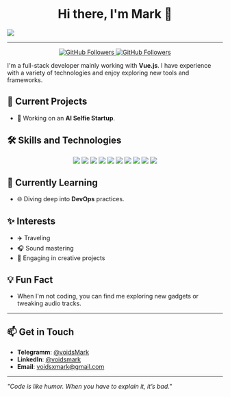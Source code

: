 <h1 align="center">Hi there, I'm Mark 👋</h1>

<p>
  <img src="https://readme-typing-svg.herokuapp.com?color=%2336BCF7&lines=Full-stack+Developer;Passionate+about+Vue.js+%26+Go;Always+Learning+New+Things">
</p>

---

<p align="center">
  <a href="https://github.com/voidsMark">
    <img src="https://img.shields.io/github/followers/voidsMark?style=flat" alt="GitHub Followers" />
  </a>

  <a href="https://github.com/voidsMark">
    <img src="https://komarev.com/ghpvc/?username=voidsMark&style=flat" alt="GitHub Followers" />
  </a>
</p>

I'm a full-stack developer mainly working with **Vue.js**. I have experience with a variety of technologies and enjoy exploring new tools and frameworks.

## 🚀 Current Projects

- 🔭 Working on an **AI Selfie Startup**.

## 🛠 Skills and Technologies

<p align="center">
  <img src="https://img.shields.io/badge/-Vue.js-4FC08D?style=flat-square&logo=Vue.js&logoColor=white" />
  <img src="https://img.shields.io/badge/-JavaScript-F7DF1E?style=flat-square&logo=JavaScript&logoColor=black" />
  <img src="https://img.shields.io/badge/-TypeScript-3178C6?style=flat-square&logo=TypeScript&logoColor=white" />
  <img src="https://img.shields.io/badge/-Node.js-339933?style=flat-square&logo=Node.js&logoColor=white" />
  <img src="https://img.shields.io/badge/-Fastify-000000?style=flat-square&logo=Fastify&logoColor=white" />
  <img src="https://img.shields.io/badge/-Go-00ADD8?style=flat-square&logo=Go&logoColor=white" />
  <img src="https://img.shields.io/badge/-PostgreSQL-336791?style=flat-square&logo=PostgreSQL&logoColor=white" />
  <img src="https://img.shields.io/badge/-Nginx-009639?style=flat-square&logo=nginx&logoColor=white" />
  <img src="https://img.shields.io/badge/-CI%2FCD-4285F4?style=flat-square&logo=CircleCI&logoColor=white" />
  <img src="https://img.shields.io/badge/-Docker-2496ED?style=flat-square&logo=Docker&logoColor=white" />
</p>

## 🌱 Currently Learning

- 🌐 Diving deep into **DevOps** practices.

## ✨ Interests

- ✈️ Traveling
- 🎧 Sound mastering
- 🎨 Engaging in creative projects

## 💡 Fun Fact

- When I'm not coding, you can find me exploring new gadgets or tweaking audio tracks.

---
<!--
### 🚧 Projects

- [**AI Selfie Startup**](#): Developing an AI-powered platform for creating personalized selfies.
- [**Sound Mastering Toolkit**](#): A collection of tools for audio enthusiasts to fix windows sound-control.
- [**Travel Diary App**](#): An app to document and share travel experiences.

## 🎨 Portfolio

Check out some of my work:

<p align="center">
  <img src="https://via.placeholder.com/250x150.png?text=Project+Screenshot+1" alt="Project Screenshot 1" />
  <img src="https://via.placeholder.com/250x150.png?text=Project+Screenshot+2" alt="Project Screenshot 2" />
  <img src="https://via.placeholder.com/250x150.png?text=Project+Screenshot+3" alt="Project Screenshot 3" />
</p>
-->
## 📫 Get in Touch
- **Telegramm**: [@voidsMark](https://t.me/voidsMark)
- **LinkedIn**: [@voidsmark](https://www.linkedin.com/in/voidsmark/)
- **Email**: [voidsxmark@gmail.com](mailto:voidsxmark@gmail.com)

---

*"Code is like humor. When you have to explain it, it’s bad."*

